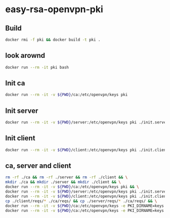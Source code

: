 # easy-rsa-openvpn-pki

## Build

```bash
docker rmi -f pki && docker build -t pki .
```

## look arownd

```bash
docker run --rm -it pki bash
```

## Init ca

```bash
docker run --rm -it -v ${PWD}/ca:/etc/openvpn/keys pki
```

## Init server

```bash
docker run --rm -it -v ${PWD}/server:/etc/openvpn/keys pki ./init.server test-srv1
```

## Init client

```bash
docker run --rm -it -v ${PWD}/client:/etc/openvpn/keys pki ./init.client abc
```

## ca, server and client

```bash
rm -rf ./ca && rm -rf ./server && rm -rf ./client && \
mkdir ./ca && mkdir ./server && mkdir ./client && \
docker run --rm -it -v ${PWD}/ca:/etc/openvpn/keys pki && \
docker run --rm -it -v ${PWD}/server:/etc/openvpn/keys pki ./init.server test-srv1 && \
docker run --rm -it -v ${PWD}/client:/etc/openvpn/keys pki ./init.client abc && \
cp ./client/reqs/* ./ca/reqs/ && cp ./server/reqs/* ./ca/reqs/ && \
docker run --rm -it -v ${PWD}/ca:/etc/openvpn/keys -e PKI_DIRNAME=keys pki ./sign.server test-srv1 && \
docker run --rm -it -v ${PWD}/ca:/etc/openvpn/keys -e PKI_DIRNAME=keys pki ./sign.client abc
```
